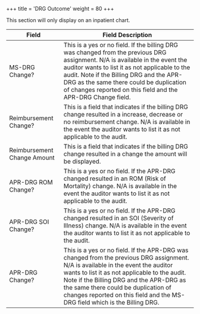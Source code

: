 +++
title = 'DRG Outcome'
weight = 80
+++

This section will only display on an inpatient chart.

| Field                       | Field Description                                                                                                                                                                                                                                                                                                                                  |
| --------------------------- | -------------------------------------------------------------------------------------------------------------------------------------------------------------------------------------------------------------------------------------------------------------------------------------------------------------------------------------------------- |
| MS-DRG Change?              | This is a yes or no field. If the billing DRG was changed from the previous DRG assignment. N/A is available in the event the auditor wants to list it as not applicable to the audit. Note if the Billing DRG and the APR-DRG as the same there could be duplication of changes reported on this field and the APR-DRG Change field.              |
| Reimbursement Change?       | This is a field that indicates if the billing DRG change resulted in a increase, decrease or no reimbursement change. N/A is available in the event the auditor wants to list it as not applicable to the audit.                                                                                                                                   |
| Reimbursement Change Amount | This is a field that indicates if the billing DRG change resulted in a change the amount will be displayed.                                                                                                                                                                                                                                        |
| APR-DRG ROM Change?         | This is a yes or no field. If the APR-DRG changed resulted in an ROM (Risk of Mortality) change. N/A is available in the event the auditor wants to list it as not applicable to the audit.                                                                                                                                                        |
| APR-DRG SOI Change?         | This is a yes or no field. If the APR-DRG changed resulted in an SOI (Severity of Illness) change. N/A is available in the event the auditor wants to list it as not applicable to the audit.                                                                                                                                                      |
| APR-DRG Change?             | This is a yes or no field. If the APR-DRG was changed from the previous DRG assignment. N/A is available in the event the auditor wants to list it as not applicable to the audit. Note if the Billing DRG and the APR-DRG as the same there could be duplication of changes reported on this field and the MS-DRG field which is the Billing DRG. |

